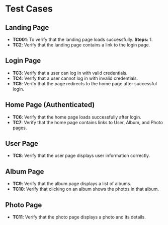 # Test Cases

## Landing Page
- **TC001**: To verify that the landing page loads successfully.
            **Steps:**
                1.   
- **TC2**: Verify that the landing page contains a link to the login page.

## Login Page
- **TC3**: Verify that a user can log in with valid credentials.
- **TC4**: Verify that a user cannot log in with invalid credentials.
- **TC5**: Verify that the page redirects to the home page after successful login.

## Home Page (Authenticated)
- **TC6**: Verify that the home page loads successfully after login.
- **TC7**: Verify that the home page contains links to User, Album, and Photo pages.

## User Page
- **TC8**: Verify that the user page displays user information correctly.

## Album Page
- **TC9**: Verify that the album page displays a list of albums.
- **TC10**: Verify that clicking on an album shows the photos in that album.

## Photo Page
- **TC11**: Verify that the photo page displays a photo and its details.